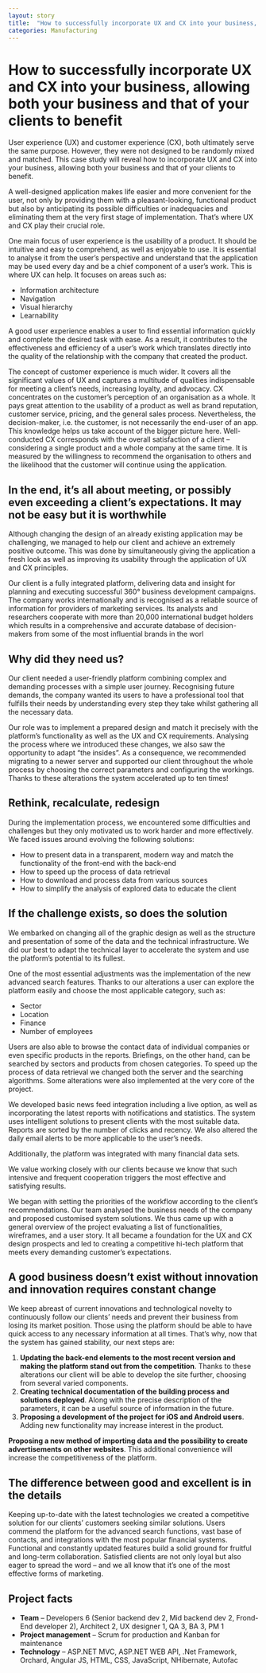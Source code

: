 ```yaml
---
layout: story
title:  "How to successfully incorporate UX and CX into your business, allowing both your business and that of your clients to benefit"
categories: Manufacturing
---
```


# How to successfully incorporate UX and CX into your business, allowing both your business and that of your clients to benefit

User experience (UX) and customer experience (CX), both ultimately serve the same purpose. However, they were not designed to be randomly mixed and matched. This case study will reveal how to incorporate UX and CX into your business, allowing both your business and that of your clients to benefit.

A well-designed application makes life easier and more convenient for the user, not only by providing them with a pleasant-looking, functional product but also by anticipating its possible difficulties or inadequacies and eliminating them at the very first stage of implementation. That’s where UX and CX play their crucial role. 

One main focus of user experience is the usability of a product. It should be intuitive and easy to comprehend, as well as enjoyable to use. It is essential to analyse it from the user’s perspective and understand that the application may be used every day and be a chief component of a user’s work. This is where UX can help. It focuses on areas such as: 

- Information architecture 
- Navigation 
- Visual hierarchy
- Learnability
  
A good user experience enables a user to find essential information quickly and complete the desired task with ease. As a result, it contributes to the effectiveness and efficiency of a user’s work which translates directly into the quality of the relationship with the company that created the product. 

The concept of customer experience is much wider. It covers all the significant values of UX and captures a multitude of qualities indispensable for meeting a client’s needs, increasing loyalty, and advocacy. CX concentrates on the customer’s perception of an organisation as a whole. It pays great attention to the usability of a product as well as brand reputation, customer service, pricing, and the general sales process. Nevertheless, the decision-maker, i.e. the customer, is not necessarily the end-user of an app. This knowledge helps us take account of the bigger picture here. Well-conducted CX corresponds with the overall satisfaction of a client – considering a single product and a whole company at the same time. It is measured by the willingness to recommend the organisation to others and the likelihood that the customer will continue using the application. 


## In the end, it’s all about meeting, or possibly even exceeding a client’s expectations. It may not be easy but it is worthwhile
Although changing the design of an already existing application may be challenging, we managed to help our client and achieve an extremely positive outcome. This was done by simultaneously giving the application a fresh look as well as improving its usability through the application of UX and CX principles.

Our client is a fully integrated platform, delivering data and insight for planning and executing successful 360° business development campaigns. The company works internationally and is recognised as a reliable source of information for providers of marketing services. Its analysts and researchers cooperate with more than 20,000 international budget holders which results in a comprehensive and accurate database of decision-makers from some of the most influential brands in the worl

## Why did they need us?
Our client needed a user-friendly platform combining complex and demanding processes with a simple user journey. Recognising future demands, the company wanted its users to have a professional tool that fulfills their needs by understanding every step they take whilst gathering all the necessary data.

Our role was to implement a prepared design and match it precisely with the platform’s functionality as well as the UX and CX requirements. Analysing the process where we introduced these changes, we also saw the opportunity to adapt “the insides”. As a consequence, we recommended migrating to a newer server and supported our client throughout the whole process by choosing the correct parameters and configuring the workings. Thanks to these alterations the system accelerated up to ten times!

## Rethink, recalculate, redesign
During the implementation process, we encountered some difficulties and challenges but they only motivated us to work harder and more effectively. We faced issues around evolving the following solutions:

- How to present data in a transparent, modern way and match the functionality of the front-end with the back-end
- How to speed up the process of data retrieval
- How to download and process data from various sources 
- How to simplify the analysis of explored data to educate the client 

## If the challenge exists, so does the solution
We embarked on changing all of the graphic design as well as the structure and presentation of some of the data and the technical infrastructure. We did our best to adapt the technical layer to accelerate the system and use the platform’s potential to its fullest.

One of the most essential adjustments was the implementation of the new advanced search features. Thanks to our alterations a user can explore the platform easily and choose the most applicable category, such as: 

- Sector 
- Location 
- Finance 
- Number of employees 

Users are also able to browse the contact data of individual companies or even specific products in the reports. Briefings, on the other hand, can be searched by sectors and products from chosen categories. To speed up the process of data retrieval we changed both the server and the searching algorithms. Some alterations were also implemented at the very core of the project. 

We developed basic news feed integration including a live option, as well as incorporating the latest reports with notifications and statistics. The system uses intelligent solutions to present clients with the most suitable data. Reports are sorted by the number of clicks and recency. We also altered the daily email alerts to be more applicable to the user’s needs.

Additionally, the platform was integrated with many financial data sets.

We value working closely with our clients because we know that such intensive and frequent cooperation triggers the most effective and satisfying results.

We began with setting the priorities of the workflow according to the client’s recommendations. Our team analysed the business needs of the company and proposed customised system solutions. We thus came up with a general overview of the project evaluating a list of functionalities, wireframes, and a user story. It all became a foundation for the UX and CX design prospects and led to creating a competitive hi-tech platform that meets every demanding customer’s expectations.


## A good business doesn’t exist without innovation and innovation requires constant change
We keep abreast of current innovations and technological novelty to continuously follow our clients’ needs and prevent their business from losing its market position. Those using the platform should be able to have quick access to any necessary information at all times. That’s why, now that the system has gained stability, our next steps are:

1. **Updating the back-end elements to the most recent version and making the platform stand out from the competition**. Thanks to these alterations our client will be able to develop the site further, choosing from several varied components.  
2. **Creating technical documentation of the building process and solutions deployed**. Along with the precise description of the parameters, it can be a useful source of information in the future.
3. **Proposing a development of the project for iOS and Android users**. Adding new functionality may increase interest in the product. 

**Proposing a new method of importing data and the possibility to create advertisements on other websites**. This additional convenience will increase the competitiveness of the platform.

## The difference between good and excellent is in the details
Keeping up-to-date with the latest technologies we created a competitive solution for our clients’ customers seeking similar solutions. Users commend the platform for the advanced search functions, vast base of contacts, and integrations with the most popular financial systems. Functional and constantly updated features build a solid ground for fruitful and long-term collaboration. Satisfied clients are not only loyal but also eager to spread the word – and we all know that it’s one of the most effective forms of marketing.

## Project facts
- **Team** – Developers 6 (Senior backend dev 2, Mid backend dev 2, Frond-End developer 2), Architect 2, UX designer 1, QA 3, BA 3, PM 1
- **Project management** –  Scrum for production and Kanban for maintenance
- **Technology** – ASP.NET MVC, ASP.NET WEB API, .Net Framework, Orchard, Angular JS, HTML, CSS, JavaScript, NHibernate, Autofac
